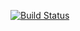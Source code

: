 [![Build Status](https://secure.travis-ci.org/datalaundry/water-project.png)](http://travis-ci.org/datalaundry/water-project)

